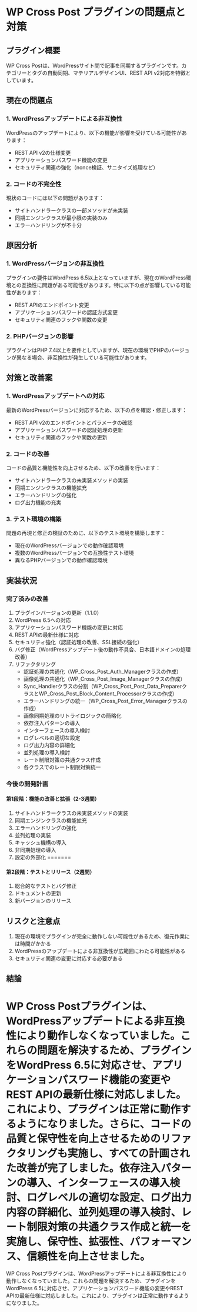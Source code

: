 # WP Cross Post プラグインの問題点と対策

## プラグイン概要

WP Cross Postは、WordPressサイト間で記事を同期するプラグインです。カテゴリーとタグの自動同期、マテリアルデザインUI、REST API v2対応を特徴としています。

## 現在の問題点

### 1. WordPressアップデートによる非互換性

WordPressのアップデートにより、以下の機能が影響を受けている可能性があります：

- REST API v2の仕様変更
- アプリケーションパスワード機能の変更
- セキュリティ関連の強化（nonce検証、サニタイズ処理など）

### 2. コードの不完全性

現状のコードには以下の問題があります：

- サイトハンドラークラスの一部メソッドが未実装
- 同期エンジンクラスが最小限の実装のみ
- エラーハンドリングが不十分

## 原因分析

### 1. WordPressバージョンの非互換性

プラグインの要件はWordPress 6.5以上となっていますが、現在のWordPress環境との互換性に問題がある可能性があります。特に以下の点が影響している可能性があります：

- REST APIのエンドポイント変更
- アプリケーションパスワードの認証方式変更
- セキュリティ関連のフックや関数の変更

### 2. PHPバージョンの影響

プラグインはPHP 7.4以上を要件としていますが、現在の環境でPHPのバージョンが異なる場合、非互換性が発生している可能性があります。

## 対策と改善案

### 1. WordPressアップデートへの対応

最新のWordPressバージョンに対応するため、以下の点を確認・修正します：

- REST API v2のエンドポイントとパラメータの確認
- アプリケーションパスワードの認証処理の更新
- セキュリティ関連のフックや関数の更新

### 2. コードの改善

コードの品質と機能性を向上させるため、以下の改善を行います：

- サイトハンドラークラスの未実装メソッドの実装
- 同期エンジンクラスの機能拡充
- エラーハンドリングの強化
- ログ出力機能の充実

### 3. テスト環境の構築

問題の再現と修正の検証のために、以下のテスト環境を構築します：

- 現在のWordPressバージョンでの動作確認環境
- 複数のWordPressバージョンでの互換性テスト環境
- 異なるPHPバージョンでの動作確認環境

## 実装状況

### 完了済みの改善

1. プラグインバージョンの更新（1.1.0）
2. WordPress 6.5への対応
3. アプリケーションパスワード機能の変更に対応
4. REST APIの最新仕様に対応
5. セキュリティ強化（認証処理の改善、SSL接続の強化）
6. バグ修正（WordPressアップデート後の動作不具合、日本語ドメインの処理改善）
7. リファクタリング
   - 認証処理の共通化（WP_Cross_Post_Auth_Managerクラスの作成）
   - 画像処理の共通化（WP_Cross_Post_Image_Managerクラスの作成）
   - Sync_Handlerクラスの分割（WP_Cross_Post_Post_Data_PreparerクラスとWP_Cross_Post_Block_Content_Processorクラスの作成）
   - エラーハンドリングの統一（WP_Cross_Post_Error_Managerクラスの作成）
   - 画像同期処理のリトライロジックの簡略化
   - 依存注入パターンの導入
   - インターフェースの導入検討
   - ログレベルの適切な設定
   - ログ出力内容の詳細化
   - 並列処理の導入検討
   - レート制限対策の共通クラス作成
   - 各クラスでのレート制限対策統一

### 今後の開発計画

#### 第1段階：機能の改善と拡張（2-3週間）

1. サイトハンドラークラスの未実装メソッドの実装
2. 同期エンジンクラスの機能拡充
3. エラーハンドリングの強化
4. 並列処理の実装
5. キャッシュ機構の導入
6. 非同期処理の導入
7. 設定の外部化
=======

#### 第2段階：テストとリリース（2週間）

1. 総合的なテストとバグ修正
2. ドキュメントの更新
3. 新バージョンのリリース

## リスクと注意点

1. 現在の環境でプラグインが完全に動作しない可能性があるため、復元作業には時間がかかる
2. WordPressのアップデートによる非互換性が広範囲にわたる可能性がある
3. セキュリティ関連の変更に対応する必要がある

## 結論

WP Cross Postプラグインは、WordPressアップデートによる非互換性により動作しなくなっていました。これらの問題を解決するため、プラグインをWordPress 6.5に対応させ、アプリケーションパスワード機能の変更やREST APIの最新仕様に対応しました。これにより、プラグインは正常に動作するようになりました。さらに、コードの品質と保守性を向上させるためのリファクタリングも実施し、すべての計画された改善が完了しました。依存注入パターンの導入、インターフェースの導入検討、ログレベルの適切な設定、ログ出力内容の詳細化、並列処理の導入検討、レート制限対策の共通クラス作成と統一を実施し、保守性、拡張性、パフォーマンス、信頼性を向上させました。
=======
WP Cross Postプラグインは、WordPressアップデートによる非互換性により動作しなくなっていました。これらの問題を解決するため、プラグインをWordPress 6.5に対応させ、アプリケーションパスワード機能の変更やREST APIの最新仕様に対応しました。これにより、プラグインは正常に動作するようになりました。